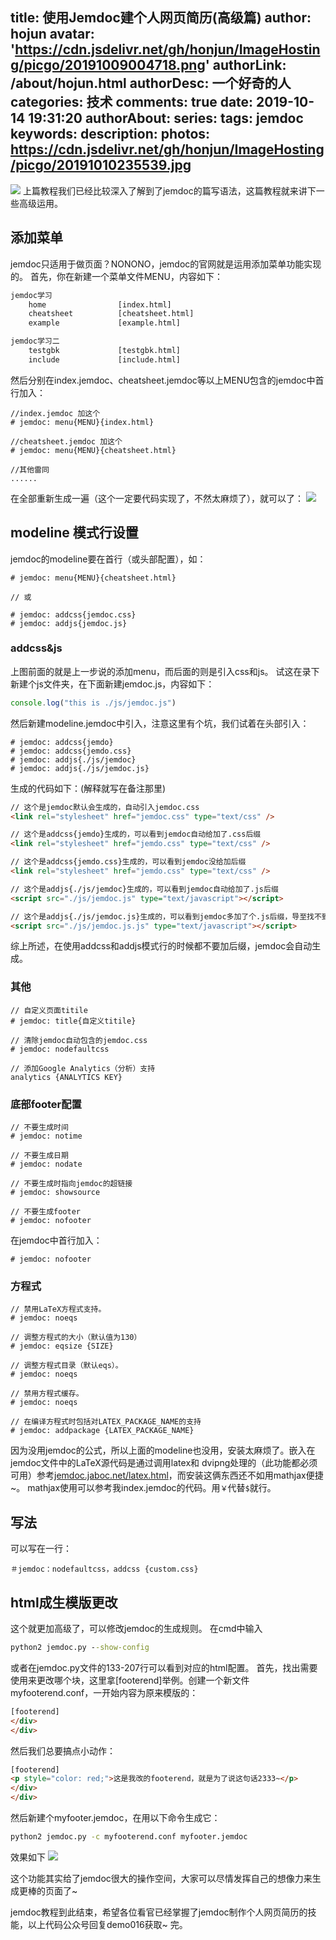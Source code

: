title: 使用Jemdoc建个人网页简历(高级篇)
author: hojun
avatar: 'https://cdn.jsdelivr.net/gh/honjun/ImageHosting/picgo/20191009004718.png'
authorLink: /about/hojun.html
authorDesc: 一个好奇的人
categories: 技术
comments: true
date: 2019-10-14 19:31:20
authorAbout:
series:
tags: jemdoc
keywords:
description:
photos: https://cdn.jsdelivr.net/gh/honjun/ImageHosting/picgo/20191010235539.jpg
---
![](https://cdn.jsdelivr.net/gh/honjun/ImageHosting/picgo/20191010235539.jpg)
上篇教程我们已经比较深入了解到了jemdoc的篇写语法，这篇教程就来讲下一些高级运用。

## 添加菜单

jemdoc只适用于做页面？NONONO，jemdoc的官网就是运用添加菜单功能实现的。
首先，你在新建一个菜单文件MENU，内容如下：
```txt
jemdoc学习
    home                [index.html]
    cheatsheet          [cheatsheet.html]
    example             [example.html]

jemdoc学习二
    testgbk             [testgbk.html]
    include             [include.html]
```

然后分别在index.jemdoc、cheatsheet.jemdoc等以上MENU包含的jemdoc中首行加入：
```jemdoc
//index.jemdoc 加这个
# jemdoc: menu{MENU}{index.html}

//cheatsheet.jemdoc 加这个
# jemdoc: menu{MENU}{cheatsheet.html}

//其他雷同
......
```
在全部重新生成一遍（这个一定要代码实现了，不然太麻烦了），就可以了：
![](https://cdn.jsdelivr.net/gh/honjun/ImageHosting/picgo/20191014234702.png)

## modeline 模式行设置

jemdoc的modeline要在首行（或头部配置），如：

```jemdoc
# jemdoc: menu{MENU}{cheatsheet.html}

// 或

# jemdoc: addcss{jemdoc.css}
# jemdoc: addjs{jemdoc.js}
```

### addcss&js
 
上图前面的就是上一步说的添加menu，而后面的则是引入css和js。
试这在录下新建个js文件夹，在下面新建jemdoc.js，内容如下：
```js
console.log("this is ./js/jemdoc.js")
```
然后新建modeline.jemdoc中引入，注意这里有个坑，我们试着在头部引入：
```jemdoc
# jemdoc: addcss{jemdo}
# jemdoc: addcss{jemdo.css}
# jemdoc: addjs{./js/jemdoc}
# jemdoc: addjs{./js/jemdoc.js}
```
生成的代码如下：(解释就写在备注那里)
```html
// 这个是jemdoc默认会生成的，自动引入jemdoc.css
<link rel="stylesheet" href="jemdoc.css" type="text/css" />

// 这个是addcss{jemdo}生成的，可以看到jemdoc自动给加了.css后缀
<link rel="stylesheet" href="jemdo.css" type="text/css" />

// 这个是addcss{jemdo.css}生成的，可以看到jemdoc没给加后缀
<link rel="stylesheet" href="jemdo.css" type="text/css" />

// 这个是addjs{./js/jemdoc}生成的，可以看到jemdoc自动给加了.js后缀
<script src="./js/jemdoc.js" type="text/javascript"></script>

// 这个是addjs{./js/jemdoc.js}生成的，可以看到jemdoc多加了个.js后缀，导至找不到js.
<script src="./js/jemdoc.js.js" type="text/javascript"></script>
```

综上所述，在使用addcss和addjs模式行的时候都不要加后缀，jemdoc会自动生成。

### 其他

```jemdoc
// 自定义页面titile
# jemdoc: title{自定义titile}

// 清除jemdoc自动包含的jemdoc.css
# jemdoc: nodefaultcss

// 添加Google Analytics（分析）支持
analytics {ANALYTICS KEY}
```

### 底部footer配置

```jemdoc
// 不要生成时间
# jemdoc: notime

// 不要生成日期
# jemdoc: nodate

// 不要生成时指向jemdoc的超链接
# jemdoc: showsource

// 不要生成footer
# jemdoc: nofooter
```
在jemdoc中首行加入：
```
# jemdoc: nofooter
```

### 方程式

```jemdoc
// 禁用LaTeX方程式支持。
# jemdoc: noeqs

// 调整方程式的大小（默认值为130）
# jemdoc: eqsize {SIZE}

// 调整方程式目录（默认eqs）。
# jemdoc: noeqs

// 禁用方程式缓存。
# jemdoc: noeqs

// 在编译方程式时包括对LATEX_PACKAGE_NAME的支持
# jemdoc: addpackage {LATEX_PACKAGE_NAME}
```

因为没用jemdoc的公式，所以上面的modeline也没用，安装太麻烦了。嵌入在jemdoc文件中的LaTeX源代码是通过调用latex和 dvipng处理的（此功能都必须可用）参考[jemdoc.jaboc.net/latex.html](http://jemdoc.jaboc.net/latex.html)，而安装这俩东西还不如用mathjax便捷~。
mathjax使用可以参考我index.jemdoc的代码。用`￥`代替`$`就行。

## 写法
可以写在一行：
```jemdoc
＃jemdoc：nodefaultcss，addcss {custom.css}
```

## html成生模版更改
这个就更加高级了，可以修改jemdoc的生成规则。
在cmd中输入
```cmd
python2 jemdoc.py --show-config
```
或者在jemdoc.py文件的133-207行可以看到对应的html配置。
首先，找出需要使用来更改哪个块，这里拿[footerend]举例。创建一个新文件myfooterend.conf，一开始内容为原来模版的：
```html
[footerend]
</div>
</div>
```
然后我们总要搞点小动作：
```html
[footerend]
<p style="color: red;">这是我改的footerend，就是为了说这句话2333~</p>
</div>
</div>
```

然后新建个myfooter.jemdoc，在用以下命令生成它：

```cmd
python2 jemdoc.py -c myfooterend.conf myfooter.jemdoc
```

效果如下
![](https://cdn.jsdelivr.net/gh/honjun/ImageHosting/picgo/20191015224152.png)

这个功能其实给了jemdoc很大的操作空间，大家可以尽情发挥自己的想像力来生成更棒的页面了~

jemdoc教程到此结束，希望各位看官已经掌握了jemdoc制作个人网页简历的技能，以上代码公众号回复demo016获取~
完。
